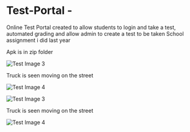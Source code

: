 # Test-Portal -
Online Test Portal created to allow students to login and take a test, automated grading and allow admin to create a test to be taken
School assignment i did last year

Apk is in zip folder






![Test Image 3](Test1.png)






Truck is seen moving on the street 






![Test Image 4](Test2.png)






![Test Image 3](Test3.png)






Truck is seen moving on the street 






![Test Image 4](Test4.png)
